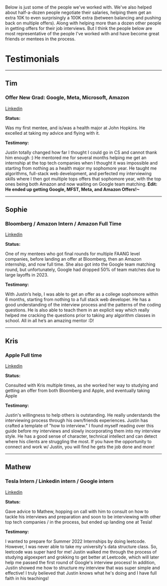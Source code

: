 Below is just some of the people we've worked with. We've also helped about half-a-dozen people negotiate their salaries, helping them get an extra 10K to even surprisingly a 100K extra (between balancing and pushing back on multiple offers). Along with helping more than a dozen other people in getting offers for their job interviews. But I think the people below are most representative of the people I've worked with and have become great friends or mentees in the process.

# Testimonials

---

## Tim

### Offer New Grad: Google, Meta, Microsoft, Amazon

[Linkedin](https://www.linkedin.com/in/tchung17/)

**Status:**

Was my first mentee, and is/was a health major at John Hopkins. He excelled at taking my advice and flying with it.


**Testimony:**

Justin totally changed how far I thought I could go in CS and cannot thank him enough :) He mentored me for several months helping me get an internship at the top tech companies when I thought it was impossible and starting from nothing as a health major my sophomore year. He taught me algorithms, full-stack web development, and perfected my interviewing skills where I then got multiple tops offers that sophomore year, with the top ones being both Amazon and now waiting on Google team matching.
**Edit: He ended up getting Google, MFST, Meta, and Amazon Offers!~**

--- 

## Sophie 

### Bloomberg / Amazon Intern / Amazon Full Time

[Linkedin](https://www.linkedin.com/in/sophiexinyuzhang/)

**Status:**

One of my mentees who got final rounds for multiple FAANG level companies, before landing an offer at Bloomberg, then an Amazon internship, and now full time. She also got into the Google team matching round, but unfortunately, Google had dropped 50% of team matches due to large layoffs in 2023.

**Testimony:**

With Justin’s help, I was able to get an offer as a college sophomore within 6 months, starting from nothing to a full stack web developer. He has a good understanding of the interview process and the patterns of the coding questions. He is also able to teach them in an explicit way which really helped me cracking the questions prior to taking any algorithm classes in school. All in all he’s an amazing mentor :D!

---

## Kris 

### Apple Full time

[Linkedin](https://www.linkedin.com/in/kris-prasad-b92a8192/)

**Status:**

Consulted with Kris multiple times, as she worked her way to studying and getting an offer from both Bloomberg and Apple, and eventually taking Apple

**Testimony:**

Justin's willingness to help others is outstanding. He really understands the interviewing process through his own/friends experiences. Justin has crafted a template of "how to interview." I found myself reading over this guide before my interviews and slowly incorporating them into my interview style. He has a good sense of character, technical intellect and can detect where his clients are struggling the most. If you have the opportunity to connect and work w/ Justin, you will find he gets the job done and more!

--- 

## Mathew

### Tesla Intern / Linkedin intern / Google intern

[Linkedin](https://www.linkedin.com/in/mathew-chanda/)

**Status:**

Gave advice to Mathew, hopping on call with him to consult on how to tackle his interviews and preparation and soon to be interviewing with other top tech companies / in the process, but ended up landing one at Tesla!

**Testimony:**

I wanted to prepare for Summer 2022 Internships by doing leetcode. However, I was never able to take my university's data structure class. So, leetcode was super hard for me! Justin walked me through the process of studying algoexpert and grokking to get better at Leetcode, which will later help me passed the first round of Google's interview process! In addition, Justin showed me how to structure my interview that was super simple and effective! I truly believed that Justin knows what he's doing and I have full faith in his teachings!